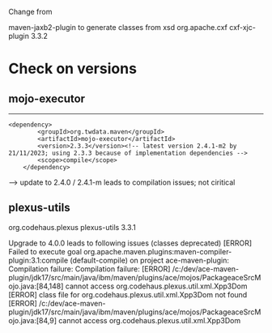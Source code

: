 Change from 

maven-jaxb2-plugin to generate classes from xsd 
<groupId>org.apache.cxf</groupId>
<artifactId>cxf-xjc-plugin</artifactId>
<version>3.3.2</version>



# Check on versions 
## mojo-executor
- - - - - - 
	<dependency>
			<groupId>org.twdata.maven</groupId>
			<artifactId>mojo-executor</artifactId>
			<version>2.3.3</version><!-- latest version 2.4.1-m2 by 21/11/2023; using 2.3.3 because of implementation dependencies -->
			<scope>compile</scope>
		</dependency>

  --> update to 2.4.0 / 2.4.1-m leads to compilation issues; not ciritical 

## plexus-utils
<dependency>
			<groupId>org.codehaus.plexus</groupId>
			<artifactId>plexus-utils</artifactId>
			<version>3.3.1</version><!-- latest version 4.0.0 by 21/11/2023; old: 2.0.6; using 3.3.1 because of  compatibility reasons  -->
		</dependency>

Upgrade to 4.0.0 leads to following issues (classes deprecated) 
[ERROR] Failed to execute goal org.apache.maven.plugins:maven-compiler-plugin:3.1:compile (default-compile) on project ace-maven-plugin: Compilation failure: Compilation failure:
[ERROR] /c:/dev/ace-maven-plugin/jdk17/src/main/java/ibm/maven/plugins/ace/mojos/PackageaceSrcMojo.java:[84,148] cannot access org.codehaus.plexus.util.xml.Xpp3Dom
[ERROR]   class file for org.codehaus.plexus.util.xml.Xpp3Dom not found
[ERROR] /c:/dev/ace-maven-plugin/jdk17/src/main/java/ibm/maven/plugins/ace/mojos/PackageaceSrcMojo.java:[84,9] cannot access org.codehaus.plexus.util.xml.Xpp3Dom
